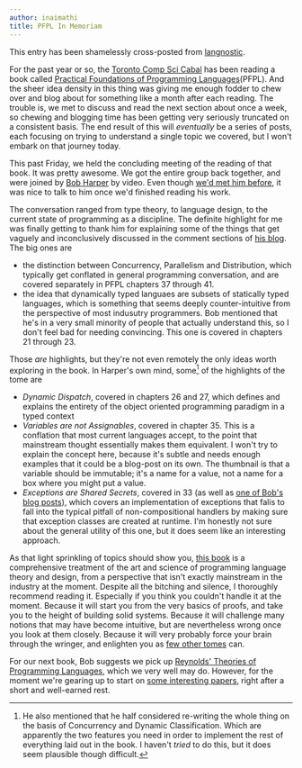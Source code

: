 ```yaml
---
author: inaimathi
title: PFPL In Memoriam
---
```

This entry has been shamelessly cross-posted from [langnostic](http://langnostic.inaimathi.ca/posts/pfpl-in-memoriam).

For the past year or so, the [Toronto Comp Sci Cabal](http://compscicabal.github.io/) has been reading a book called [Practical Foundations of Programming Languages](https://www.cs.cmu.edu/~rwh/pfpl/2nded.pdf)(PFPL). And the sheer idea density in this thing was giving me enough fodder to chew over and blog about for something like a month after each reading. The trouble is, we met to discuss and read the next section about once a week, so chewing and blogging time has been getting very seriously truncated on a consistent basis. The end result of this will _eventually_ be a series of posts, each focusing on trying to understand a single topic we covered, but I won't embark on that journey today.

This past Friday, we held the concluding meeting of the reading of that book. It was pretty awesome. We got the entire group back together, and were joined by [Bob Harper](https://existentialtype.wordpress.com/) by video. Even though [we'd met him before](http://langnostic.inaimathi.ca/posts/arbitrary-update-5892#the-toronto-computer-science-reading-group-meets-bob-harper), it was nice to talk to him once we'd finished reading his work.

The conversation ranged from type theory, to language design, to the current state of programming as a discipline. The definite highlight for me was finally getting to thank him for explaining some of the things that get vaguely and inconclusively discussed in the comment sections of [his blog](https://existentialtype.wordpress.com/). The big ones are

- the distinction between Concurrency, Parallelism and Distribution, which typically get conflated in general programming conversation, and are covered separately in PFPL chapters 37 through 41.
- the idea that dynamically typed languaes are subsets of statically typed languages, which is something that seems deeply counter-intuitive from the perspective of most indusutry programmers. Bob mentioned that he's in a very small minority of people that actually understand this, so I don't feel bad for needing convincing. This one is covered in chapters 21 through 23.

Those _are_ highlights, but they're not even remotely the only ideas worth exploring in the book. In Harper's own mind, some[^he-also-mentioned] of the highlights of the tome are

- *Dynamic Dispatch*, covered in chapters 26 and 27, which defines and explains the entirety of the object oriented programming paradigm in a typed context
- *Variables are not Assignables*, covered in chapter 35. This is a conflation that most current languages accept, to the point that mainstream thought essentially makes them equivalent. I won't try to explain the concept here, because it's subtle and needs enough examples that it could be a blog-post on its own. The thumbnail is that a variable should be immutable; it's a name for a value, not a name for a box where you might put a value.
- *Exceptions are Shared Secrets*, covered in 33 (as well as [one of Bob's blog posts](https://existentialtype.wordpress.com/2012/12/03/exceptions-are-shared-secrets/)), which covers an implementation of exceptions that falis to fall into the typical pitfall of non-compositional handlers by making sure that exception classes are created at runtime. I'm honestly not sure about the general utility of this one, but it does seem like an interesting approach.

[^he-also-mentioned]: He also mentioned that he half considered re-writing the whole thing on the basis of Concurrency and Dynamic Classification. Which are apparently the two features you need in order to implement the rest of everything laid out in the book. I haven't _tried_ to do this, but it does seem plausible though difficult.

As that light sprinkling of topics should show you, [this book](https://www.cs.cmu.edu/~rwh/pfpl/2nded.pdf) is a comprehensive treatment of the art and science of programming language theory and design, from a perspective that isn't exactly mainstream in the industry at the moment. Despite all the bitching and silence, I thoroughly recommend reading it. Especially if you think you couldn't handle it at the moment. Because it will start you from the very basics of proofs, and take you to the height of building solid systems. Because it will challenge many notions that may have become intuitive, but are nevertheless wrong once you look at them closely. Because it will very probably force your brain through the wringer, and enlighten you as [few other tomes](https://mitpress.mit.edu/sicp/) can.

For our next book, Bob suggests we pick up [Reynolds' Theories of Programming Languages](https://www.amazon.ca/Theories-Programming-Languages-Author-Reynolds/dp/B010BEQ4EA?keywords=theories+of+programming+languages), which we very well may do. However, for the moment we're gearing up to start on [some interesting papers](https://github.com/CompSciCabal/SMRTYPRTY/issues?q=is%3Aissue+is%3Aopen+sort%3Areactions-%2B1-desc), right after a short and well-earned rest.
